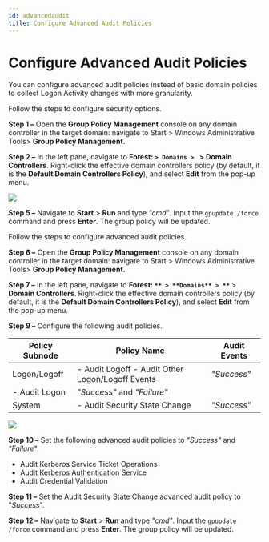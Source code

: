```yaml
---
id: advancedaudit
title: Configure Advanced Audit Policies
---
```


# Configure Advanced Audit Policies

You can configure advanced audit policies instead of basic domain policies to collect Logon Activity changes with more granularity.

Follow the steps to configure security options.

**Step 1 –** Open the **Group Policy Management** console on any domain controller in the target domain: navigate to Start > Windows Administrative Tools> **Group Policy Management.**

**Step 2 –** In the left pane, navigate to **Forest:  ``` > Domains >  ``` > Domain Controllers**. Right-click the effective domain controllers policy (by default, it is the **Default Domain Controllers Policy**), and select **Edit** from the pop-up menu.

![](/img/1secure/configuration/ManualConfig_AD_NLA_Audit_Force_WinServer2016.png)

**Step 5 –** Navigate to **Start** > **Run** and type *"cmd"*. Input the `gpupdate /force` command and press **Enter**. The group policy will be updated.

Follow the steps to configure advanced audit policies.

**Step 6 –** Open the **Group Policy Management** console on any domain controller in the target domain: navigate to Start > Windows Administrative Tools> **Group Policy Management.**

**Step 7 –** In the left pane, navigate to **Forest: `** > **Domains** > **`** > **Domain Controllers**. Right-click the effective domain controllers policy (by default, it is the **Default Domain Controllers Policy**), and select **Edit** from the pop-up menu.

**Step 9 –** Configure the following audit policies.

| Policy Subnode | Policy Name | Audit Events |
| --- | --- | --- |
| Logon/Logoff | - Audit Logoff - Audit Other Logon/Logoff Events | *"Success"* |
| - Audit Logon | *"Success"* and *"Failure"* |
| System | - Audit Security State Change | *"Success"* |

![](/img/1secure/configuration/ManualConfig_NLA_AdvPol2016.png)

**Step 10 –** Set the following advanced audit policies to *"Success"* and *"Failure"*:

- Audit Kerberos Service Ticket Operations
- Audit Kerberos Authentication Service
- Audit Credential Validation

**Step 11 –** Set the Audit Security State Change advanced audit policy to "*Success*".

**Step 12 –** Navigate to **Start** > **Run** and type *"cmd"*. Input the `gpupdate /force` command and press **Enter**. The group policy will be updated.